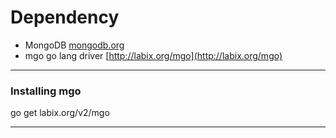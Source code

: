 Dependency
===============

- MongoDB [mongodb.org](mongodb.org)
- mgo go lang driver [http://labix.org/mgo](http://labix.org/mgo)


***

### Installing mgo
go get labix.org/v2/mgo


***


